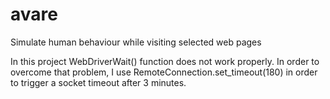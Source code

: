 # avare
Simulate human behaviour while visiting selected web pages

In this project WebDriverWait() function does not work properly.
In order to overcome that problem, I use 
RemoteConnection.set_timeout(180)  in order to trigger a socket timeout after 3 minutes.
